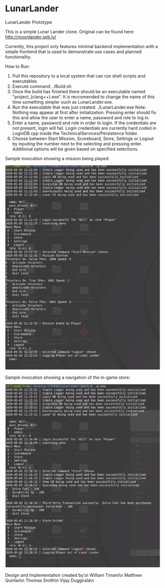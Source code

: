 # LunarLander

LunarLander Prototype

This is a simple Lunar Lander clone. Original can be found here: http://moonlander.seb.ly/

Currently, this project only features minimal backend implementation with a simple frontend that is used to demonstrate use cases and planned functionality. 

How to Run:
  1. Pull this repository to a local system that can run shell scripts and executables
  2. Execute command: ./Build.sh
  3. Once the build has finished there should be an executable named "project_(clang++).exe". It is reccomended to change the name of this time something simpler such as LunarLander.exe.
  4. Run the executable that was just created: ./LunarLander.exe
  Note: Nothing may appear at first after initialization. Pressing enter should fix this and allow the user to enter a name, password and role to log in.
  5. Enter a name, password and role in order to login. If the credentials are not present, login will fail. Login credentials are currently hard coded in LoginDB.cpp inside the TechinicalServices/Persistence folder.
  6. Choose between Start Mission, Scoreboard, Store, Settings or Logout by inputing the number next to the selecting and pressing enter. Additional options will be given based on specified selections. 
  
Sample invocation showing a mission being played: 

![ThrustersSampleRun](https://github.com/WillTimani/LunarLanderPrototype/blob/master/Images/ThrustersSampleRun.png)

Sample invocation showing a navigation of the in-game store: 

![StoreSampleRun](https://github.com/WillTimani/LunarLanderPrototype/blob/master/Images/StoreSampleRun.png)

Design and Implementation created by:\n
William Timani\n
Matthew Quinlan\n
Thomas Smith\n
Vijay Duggirala\n
